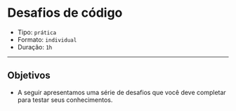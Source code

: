 # Desafios de código

- Tipo: `prática`
- Formato: `individual`
- Duração: `1h`

***

## Objetivos

- A seguir apresentamos uma série de desafios que você deve completar para
  testar seus conhecimentos.
